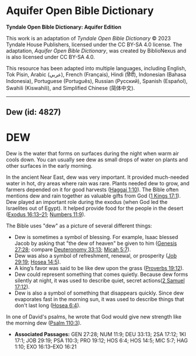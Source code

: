 # Aquifer Open Bible Dictionary

**Tyndale Open Bible Dictionary: Aquifer Edition**

This work is an adaptation of *Tyndale Open Bible Dictionary* © 2023 Tyndale House Publishers, licensed under the CC BY\-SA 4\.0 license. The adaptation, *Aquifer Open Bible Dictionary*, was created by BiblioNexus and is also licensed under CC BY\-SA 4\.0\.

This resource has been adapted into multiple languages, including English, Tok Pisin, Arabic (عربي), French (Français), Hindi (हिंदी), Indonesian (Bahasa Indonesia), Portuguese (Português), Russian (Русский), Spanish (Español), Swahili (Kiswahili), and Simplified Chinese (简体中文).



--------------------------------

## Dew (id: 4827)

DEW
===

Dew is the water that forms on surfaces during the night when warm air cools down. You can usually see dew as small drops of water on plants and other surfaces in the early morning. 
  
In the ancient Near East, dew was very important. It provided much\-needed water in hot, dry areas where rain was rare. Plants needed dew to grow, and farmers depended on it for good harvests ([Haggai 1:10](https://ref.ly/Hag1:10)). The Bible often mentions dew and rain together as valuable gifts from God ([1 Kings 17:1](https://ref.ly/1Kgs17:1)). Dew played an important role during the exodus (when God led the Israelites out of Egypt). It helped provide food for the people in the desert ([Exodus 16:13–21](https://ref.ly/Exod16:13-Exod16:21); [Numbers 11:9](https://ref.ly/Num11:9)). 

The Bible uses "dew" as a picture of several different things:

* Dew is sometimes a symbol of blessing. For example, Isaac blessed Jacob by asking that "the dew of heaven" be given to him ([Genesis 27:28](https://ref.ly/Gen27:28); compare [Deuteronomy 33:13](https://ref.ly/Deut33:13); [Micah 5:7](https://ref.ly/Mic5:7)).
* Dew was also a symbol of refreshment, renewal, or prosperity ([Job 29:19](https://ref.ly/Job29:19); [Hosea 14:5](https://ref.ly/Hos14:5)).
* A king’s favor was said to be like dew upon the grass ([Proverbs 19:12](https://ref.ly/Prov19:12)).
* Dew could represent something that comes quietly. Because dew forms silently at night, it was used to describe quiet, secret actions([2 Samuel 17:12](https://ref.ly/2Sam17:12)).
* Dew is also a symbol of something that disappears quickly. Since dew evaporates fast in the morning sun, it was used to describe things that don't last long ([Hosea 6:4](https://ref.ly/Hos6:4)).

In one of David's psalms, he wrote that God would give new strength like the morning dew ([Psalm 110:3](https://ref.ly/Ps110:3)).

* **Associated Passages:** GEN 27:28; NUM 11:9; DEU 33:13; 2SA 17:12; 1KI 17:1; JOB 29:19; PSA 110:3; PRO 19:12; HOS 6:4; HOS 14:5; MIC 5:7; HAG 1:10; EXO 16:13–EXO 16:21

